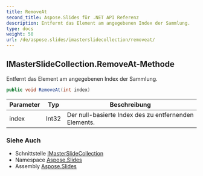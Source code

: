```yaml
---
title: RemoveAt
second_title: Aspose.Slides für .NET API Referenz
description: Entfernt das Element am angegebenen Index der Sammlung.
type: docs
weight: 50
url: /de/aspose.slides/imasterslidecollection/removeat/
---
```


## IMasterSlideCollection.RemoveAt-Methode

Entfernt das Element am angegebenen Index der Sammlung.

```csharp
public void RemoveAt(int index)
```

| Parameter | Typ | Beschreibung |
| --- | --- | --- |
| index | Int32 | Der null-basierte Index des zu entfernenden Elements. |

### Siehe Auch

* Schnittstelle [IMasterSlideCollection](../../imasterslidecollection)
* Namespace [Aspose.Slides](../../imasterslidecollection)
* Assembly [Aspose.Slides](../../../)

<!-- DO NOT EDIT: generiert von xmldocmd für Aspose.Slides.dll -->